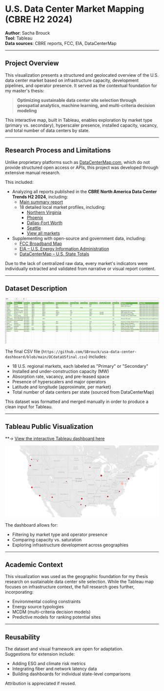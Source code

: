 # U.S. Data Center Market Mapping (CBRE H2 2024)

**Author**: Sacha Brouck  
**Tool**: Tableau  
**Data sources**: CBRE reports, FCC, EIA, DataCenterMap  

---

## Project Overview

This visualization presents a structured and geolocated overview of the U.S. data center market based on infrastructure capacity, development pipelines, and operator presence. It served as the contextual foundation for my master's thesis:

> **Optimizing sustainable data center site selection through geospatial analytics, machine learning, and multi-criteria decision modeling**

This interactive map, built in Tableau, enables exploration by market type (primary vs. secondary), hyperscaler presence, installed capacity, vacancy, and total number of data centers by state.

---

## Research Process and Limitations

Unlike proprietary platforms such as [DataCenterMap.com](https://www.datacentermap.com/usa/), which do not provide structured open access or APIs, this project was developed through extensive manual research.

This included:
- Analyzing all reports published in the **CBRE North America Data Center Trends H2 2024**, including:
  - [Main summary report](https://www.cbre.com/insights/reports/north-america-data-center-trends-h2-2024)
  - 18 detailed local market profiles, including:
    - [Northern Virginia](https://www.cbre.com/insights/local-response/north-america-data-center-trends-h2-2024-market-profiles-northern-virginia)
    - [Phoenix](https://www.cbre.com/insights/local-response/north-america-data-center-trends-h2-2024-market-profiles-phoenix)
    - [Dallas-Fort Worth](https://www.cbre.com/insights/local-response/north-america-data-center-trends-h2-2024-market-profiles-dallas-ft-worth)
    - [Seattle](https://www.cbre.com/insights/local-response/north-america-data-center-trends-h2-2024-market-profiles-seattle)
    - [View all markets](https://www.cbre.com/insights/reports/north-america-data-center-trends-h2-2024)
- Supplementing with open-source and government data, including:
  - [FCC Broadband Map](https://broadbandmap.fcc.gov/data-download/nationwide-data)
  - [EIA – U.S. Energy Information Administration](https://www.eia.gov/todayinenergy/detail.php?id=62409)
  - [DataCenterMap – U.S. State Totals](https://www.datacentermap.com/usa/)

Due to the lack of centralized raw data, every market's indicators were individually extracted and validated from narrative or visual report content.

---

## Dataset Description

![CSV Preview](./csvDCmapTableau.png)


The final CSV file (`https://github.com/SBrouck/usa-data-center-dashboard/blob/main/DCdataUSfinal.csv`) includes:

- 18 U.S. regional markets, each labeled as "Primary" or "Secondary"
- Installed and under-construction capacity (MW)
- Absorption rate, vacancy, and pre-leased space
- Presence of hyperscalers and major operators
- Latitude and longitude (approximate, per market)
- Total number of data centers per state (sourced from DataCenterMap)

This dataset was formatted and merged manually in order to produce a clean input for Tableau.

---

## Tableau Public Visualization

**→ [View the interactive Tableau dashboard here](https://public.tableau.com/app/profile/sacha.brouck/viz/WheretheCloudLivesU_S_DataCenterTrendsbyMarket/Sheet1#1)

![Tableau Map Preview](./tableauDCmap.png)

The dashboard allows for:
- Filtering by market type and operator presence
- Comparing capacity vs. saturation
- Exploring infrastructure development across geographies

---

## Academic Context

This visualization was used as the geographic foundation for my thesis research on sustainable data center site selection. While the Tableau map focuses on infrastructure context, the full research goes further, incorporating:

- Environmental cooling constraints
- Energy source typologies
- MCDM (multi-criteria decision models)
- Predictive models for ranking potential sites

---

## Reusability

The dataset and visual framework are open for adaptation.  
Suggestions for extension include:
- Adding ESG and climate risk metrics
- Integrating fiber and network latency data
- Building dashboards for individual state-level comparisons

Attribution is appreciated if reused.
